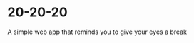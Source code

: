 <!--
  20-20-20: A simple web app that reminds you to give your eyes a break
  Copyright (C) 2020 Nicolaos Skimas

  This program is free software: you can redistribute it and/or modify
  it under the terms of the GNU General Public License as published by
  the Free Software Foundation, either version 3 of the License, or
  (at your option) any later version.

  This program is distributed in the hope that it will be useful,
  but WITHOUT ANY WARRANTY; without even the implied warranty of
  MERCHANTABILITY or FITNESS FOR A PARTICULAR PURPOSE.  See the
  GNU General Public License for more details.

  You should have received a copy of the GNU General Public License
  along with this program.  If not, see <https://www.gnu.org/licenses/>.
-->

# 20-20-20

A simple web app that reminds you to give your eyes a break
